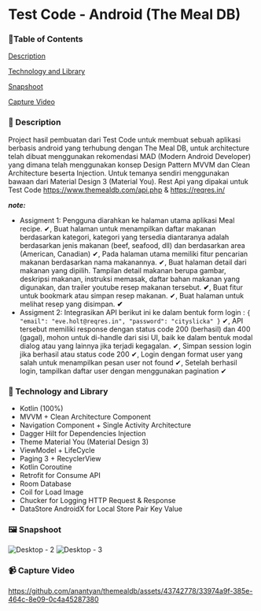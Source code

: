 # Test Code - Android (The Meal DB)

### 🚩Table of Contents

[Description](https://github.com/anantyan/themealdb#-description)

[Technology and Library](https://github.com/anantyan/themealdb#-technology-and-library)

[Snapshoot](https://github.com/anantyan/themealdb#%EF%B8%8F-snapshoot)

[Capture Video](https://github.com/anantyan/themealdb#-capture-video)

### 📌 Description

Project hasil pembuatan dari Test Code untuk membuat sebuah aplikasi berbasis android yang terhubung dengan The Meal DB, untuk architecture telah dibuat menggunakan rekomendasi MAD (Modern Android Developer) yang dimana telah menggunakan konsep Design Pattern MVVM dan Clean Architecture beserta Injection. Untuk temanya sendiri menggunakan bawaan dari Material Design 3 (Material You). Rest Api yang dipakai untuk Test Code https://www.themealdb.com/api.php & https://reqres.in/

***note:*** 

- Assigment 1: Pengguna diarahkan ke halaman utama aplikasi Meal recipe. ✔, Buat halaman untuk menampilkan daftar makanan berdasarkan kategori, kategori yang tersedia diantaranya adalah berdasarkan jenis makanan (beef, seafood, dll) dan berdasarkan area (American, Canadian) ✔, Pada halaman utama memiliki fitur pencarian makanan berdasarkan nama makanannya. ✔, Buat halaman detail dari makanan yang dipilih. Tampilan detail makanan berupa gambar, deskripsi makanan, instruksi memasak, daftar bahan makanan yang digunakan, dan trailer youtube resep makanan tersebut. **✔**, Buat fitur untuk bookmark atau simpan resep makanan. ✔, Buat halaman untuk melihat resep yang disimpan. **✔**
- Assigment 2: Integrasikan API berikut ini ke dalam bentuk form login : `{ "email": "eve.holt@reqres.in", "password": "cityslicka" }` ✔, API tersebut memiliki response dengan status code 200 (berhasil) dan 400 (gagal), mohon untuk di-handle dari sisi UI, baik ke dalam bentuk modal dialog atau yang lainnya jika terjadi kegagalan. ✔, Simpan session login jika berhasil atau status code 200 ✔, Login dengan format user yang salah untuk menampilkan pesan user not found ✔, Setelah berhasil login, tampilkan daftar user dengan menggunakan pagination ✔

### 👣 Technology and Library

- Kotlin (100%)
- MVVM + Clean Architecture Component
- Navigation Component + Single Activity Architecture
- Dagger Hilt for Dependencies Injection
- Theme Material You (Material Design 3)
- ViewModel + LifeCycle
- Paging 3 + RecyclerView
- Kotlin Coroutine
- Retrofit for Consume API
- Room Database
- Coil for Load Image
- Chucker for Logging HTTP Request & Response
- DataStore AndroidX for Local Store Pair Key Value

### 🖼️ Snapshoot

![Desktop - 2](https://github.com/anantyan/themealdb/assets/43742778/08347966-ad2d-4e0e-a04c-326046097df1)
![Desktop - 3](https://github.com/anantyan/themealdb/assets/43742778/b12c5df9-5338-485e-b541-29318e27bf54)

### 📹 Capture Video

https://github.com/anantyan/themealdb/assets/43742778/33974a9f-385e-464c-8e09-0c4a45287380
